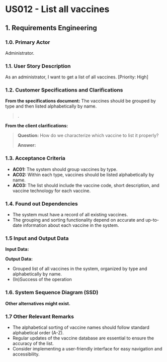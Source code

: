 # US012 - List all vaccines

## 1. Requirements Engineering

### 1.0. Primary Actor

Administrator.

### 1.1. User Story Description

As an administrator, I want to get a list of all vaccines. [Priority: High]

### 1.2. Customer Specifications and Clarifications

**From the specifications document:**
    The vaccines should be grouped by type and then listed alphabetically by name.

> .

**From the client clarifications:**

> **Question:** How do we characterize which vaccine to list it properly?
> 
> **Answer:** 
> 

### 1.3. Acceptance Criteria

* **AC01:** The system should group vaccines by type.
* **AC02:** Within each type, vaccines should be listed alphabetically by name.
* **AC03:** The list should include the vaccine code, short description, and vaccine technology for each vaccine.

### 1.4. Found out Dependencies

* The system must have a record of all existing vaccines.
* The grouping and sorting functionality depend on accurate and up-to-date information about each vaccine in the system.

### 1.5 Input and Output Data

**Input Data:**

**Output Data:**

* Grouped list of all vaccines in the system, organized by type and alphabetically by name.
* (In)Success of the operation

### 1.6. System Sequence Diagram (SSD)


**Other alternatives might exist.**

### 1.7 Other Relevant Remarks

* The alphabetical sorting of vaccine names should follow standard alphabetical order (A-Z).
* Regular updates of the vaccine database are essential to ensure the accuracy of the list.
* Consider implementing a user-friendly interface for easy navigation and accessibility.